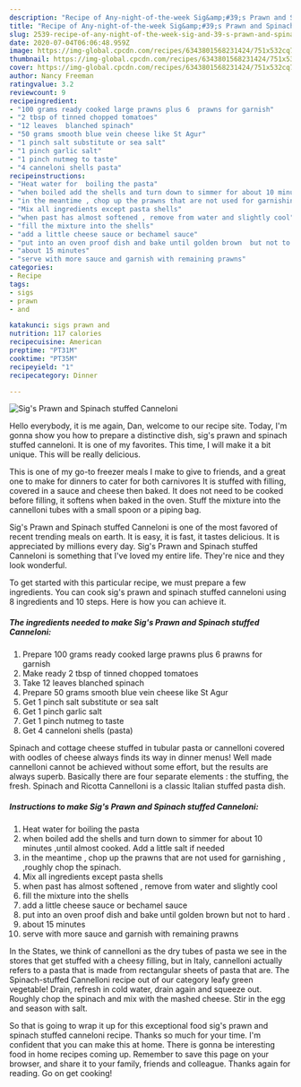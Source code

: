 ```yaml
---
description: "Recipe of Any-night-of-the-week Sig&amp;#39;s Prawn and Spinach stuffed Canneloni"
title: "Recipe of Any-night-of-the-week Sig&amp;#39;s Prawn and Spinach stuffed Canneloni"
slug: 2539-recipe-of-any-night-of-the-week-sig-and-39-s-prawn-and-spinach-stuffed-canneloni
date: 2020-07-04T06:06:48.959Z
image: https://img-global.cpcdn.com/recipes/6343801568231424/751x532cq70/sigs-prawn-and-spinach-stuffed-canneloni-recipe-main-photo.jpg
thumbnail: https://img-global.cpcdn.com/recipes/6343801568231424/751x532cq70/sigs-prawn-and-spinach-stuffed-canneloni-recipe-main-photo.jpg
cover: https://img-global.cpcdn.com/recipes/6343801568231424/751x532cq70/sigs-prawn-and-spinach-stuffed-canneloni-recipe-main-photo.jpg
author: Nancy Freeman
ratingvalue: 3.2
reviewcount: 9
recipeingredient:
- "100 grams ready cooked large prawns plus 6  prawns for garnish"
- "2 tbsp of tinned chopped tomatoes"
- "12 leaves  blanched spinach"
- "50 grams smooth blue vein cheese like St Agur"
- "1 pinch salt substitute or sea salt"
- "1 pinch garlic salt"
- "1 pinch nutmeg to taste"
- "4 canneloni shells pasta"
recipeinstructions:
- "Heat water for  boiling the pasta"
- "when boiled add the shells and turn down to simmer for about 10 minutes ,until almost cooked. Add a little salt if needed"
- "in the meantime , chop up the prawns that are not used for garnishing  , ,roughly chop the spinach."
- "Mix all ingredients except pasta shells"
- "when past has almost softened , remove from water and slightly cool"
- "fill the mixture into the shells"
- "add a little cheese sauce or bechamel sauce"
- "put into an oven proof dish and bake until golden brown  but not to hard ."
- "about 15 minutes"
- "serve with more sauce and garnish with remaining prawns"
categories:
- Recipe
tags:
- sigs
- prawn
- and

katakunci: sigs prawn and 
nutrition: 117 calories
recipecuisine: American
preptime: "PT31M"
cooktime: "PT35M"
recipeyield: "1"
recipecategory: Dinner

---
```



![Sig&#39;s Prawn and Spinach stuffed Canneloni](https://img-global.cpcdn.com/recipes/6343801568231424/751x532cq70/sigs-prawn-and-spinach-stuffed-canneloni-recipe-main-photo.jpg)

Hello everybody, it is me again, Dan, welcome to our recipe site. Today, I'm gonna show you how to prepare a distinctive dish, sig&#39;s prawn and spinach stuffed canneloni. It is one of my favorites. This time, I will make it a bit unique. This will be really delicious.

This is one of my go-to freezer meals I make to give to friends, and a great one to make for dinners to cater for both carnivores It is stuffed with filling, covered in a sauce and cheese then baked. It does not need to be cooked before filling, it softens when baked in the oven. Stuff the mixture into the cannelloni tubes with a small spoon or a piping bag.

Sig&#39;s Prawn and Spinach stuffed Canneloni is one of the most favored of recent trending meals on earth. It is easy, it is fast, it tastes delicious. It is appreciated by millions every day. Sig&#39;s Prawn and Spinach stuffed Canneloni is something that I've loved my entire life. They're nice and they look wonderful.


To get started with this particular recipe, we must prepare a few ingredients. You can cook sig&#39;s prawn and spinach stuffed canneloni using 8 ingredients and 10 steps. Here is how you can achieve it.

<!--inarticleads1-->

##### The ingredients needed to make Sig&#39;s Prawn and Spinach stuffed Canneloni:

1. Prepare 100 grams ready cooked large prawns plus 6  prawns for garnish
1. Make ready 2 tbsp of tinned chopped tomatoes
1. Take 12 leaves  blanched spinach
1. Prepare 50 grams smooth blue vein cheese like St Agur
1. Get 1 pinch salt substitute or sea salt
1. Get 1 pinch garlic salt
1. Get 1 pinch nutmeg to taste
1. Get 4 canneloni shells (pasta)


Spinach and cottage cheese stuffed in tubular pasta or cannelloni covered with oodles of cheese always finds its way in dinner menus! Well made cannelloni cannot be achieved without some effort, but the results are always superb. Basically there are four separate elements : the stuffing, the fresh. Spinach and Ricotta Cannelloni is a classic Italian stuffed pasta dish. 

<!--inarticleads2-->

##### Instructions to make Sig&#39;s Prawn and Spinach stuffed Canneloni:

1. Heat water for  boiling the pasta
1. when boiled add the shells and turn down to simmer for about 10 minutes ,until almost cooked. Add a little salt if needed
1. in the meantime , chop up the prawns that are not used for garnishing  , ,roughly chop the spinach.
1. Mix all ingredients except pasta shells
1. when past has almost softened , remove from water and slightly cool
1. fill the mixture into the shells
1. add a little cheese sauce or bechamel sauce
1. put into an oven proof dish and bake until golden brown  but not to hard .
1. about 15 minutes
1. serve with more sauce and garnish with remaining prawns


In the States, we think of cannelloni as the dry tubes of pasta we see in the stores that get stuffed with a cheesy filling, but in Italy, cannelloni actually refers to a pasta that is made from rectangular sheets of pasta that are. The Spinach-stuffed Cannelloni recipe out of our category leafy green vegetable! Drain, refresh in cold water, drain again and squeeze out. Roughly chop the spinach and mix with the mashed cheese. Stir in the egg and season with salt. 

So that is going to wrap it up for this exceptional food sig&#39;s prawn and spinach stuffed canneloni recipe. Thanks so much for your time. I'm confident that you can make this at home. There is gonna be interesting food in home recipes coming up. Remember to save this page on your browser, and share it to your family, friends and colleague. Thanks again for reading. Go on get cooking!
